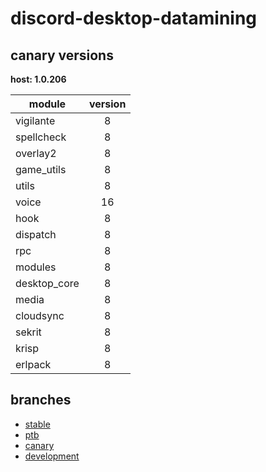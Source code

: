 # discord-desktop-datamining

## canary versions

**host: 1.0.206**

| module | version |
| ------ | :-----: |
| vigilante | 8 |
| spellcheck | 8 |
| overlay2 | 8 |
| game_utils | 8 |
| utils | 8 |
| voice | 16 |
| hook | 8 |
| dispatch | 8 |
| rpc | 8 |
| modules | 8 |
| desktop_core | 8 |
| media | 8 |
| cloudsync | 8 |
| sekrit | 8 |
| krisp | 8 |
| erlpack | 8 |

## branches

- [stable](https://github.com/OpenAsar/discord-desktop-datamining/tree/stable)
- [ptb](https://github.com/OpenAsar/discord-desktop-datamining/tree/ptb)
- [canary](https://github.com/OpenAsar/discord-desktop-datamining/tree/canary)
- [development](https://github.com/OpenAsar/discord-desktop-datamining/tree/development)